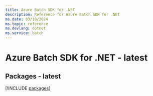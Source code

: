 ```yaml
---
title: Azure Batch SDK for .NET
description: Reference for Azure Batch SDK for .NET
ms.date: 03/18/2024
ms.topic: reference
ms.devlang: dotnet
ms.service: batch
---
```

# Azure Batch SDK for .NET - latest
## Packages - latest
[!INCLUDE [packages](batch-index.md)]